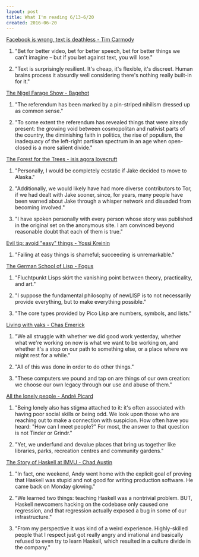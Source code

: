 ```yaml
---
layout: post
title: What I'm reading 6/13-6/20
created: 2016-06-20
---
```


[Facebook is wrong, text is deathless - Tim Carmody](http://kottke.org/16/06/facebook-is-wrong-text-is-deathless)

1. "Bet for better video, bet for better speech, bet for better things we can't imagine &#x2013; but if you bet against text, you will lose."

2. "Text is surprisingly resilient. It's cheap, it's flexible, it's discreet. Human brains process it absurdly well considering there's nothing really built-in for it."

[The Nigel Farage Show - Bagehot](http://www.economist.com/news/britain/21700697-parochial-and-vacuous-britains-dismal-referendum-campaign-has-been-populists-dream-nigel)

1. "The referendum has been marked by a pin-striped nihilism dressed up as common sense."

2. "To some extent the referendum has revealed things that were already present: the growing void between cosmopolitan and nativist parts of the country, the diminishing faith in politics, the rise of populism, the inadequacy of the left-right partisan spectrum in an age when open-closed is a more salient divide."

[The Forest for the Trees - isis agora lovecruft](https://blog.patternsinthevoid.net/the-forest-for-the-trees.html)

1. "Personally, I would be completely ecstatic if Jake decided to move to Alaska."

2. "Additionally, we would likely have had more diverse contributors to Tor, if we had dealt with Jake sooner, since, for years, many people have been warned about Jake through a whisper network and disuaded from becoming involved."

3. "I have spoken personally with every person whose story was published in the original set on the anonymous site. I am convinced beyond reasonable doubt that each of them is true."

[Evil tip: avoid "easy" things - Yossi Kreinin](http://yosefk.com/blog/evil-tip-avoid-easy-things.html)

1. "Failing at easy things is shameful; succeeding is unremarkable."

[The German School of Lisp - Fogus](http://blog.fogus.me/2011/05/03/the-german-school-of-lisp-2/)

1. "Fluchtpunkt Lisps skirt the vanishing point between theory, practicality, and art."

2. "I suppose the fundamental philosophy of newLISP is to not necessarily provide everything, but to make everything possible."

3. "The core types provided by Pico Lisp are numbers, symbols, and lists."

[Living with yaks - Chas Emerick](http://cemerick.com/2015/08/05/living-with-yaks/)

1. "We all struggle with whether we did good work yesterday, whether what we're working on now is what we want to be working on, and whether it's a stop on our path to something else, or a place where we might rest for a while."

2. "All of this was done in order to do other things."

3. "These computers we pound and tap on are things of our own creation: we choose our own legacy through our use and abuse of them."

[All the lonely people - André Picard](http://www.ucobserver.org/society/2016/06/lonely_people/)

1. "Being lonely also has stigma attached to it: it's often associated with having poor social skills or being odd. We look upon those who are reaching out to make a connection with suspicion. How often have you heard: "How can I meet people?" For most, the answer to that question is not Tinder or Grindr."

2. "Yet, we underfund and devalue places that bring us together like libraries, parks, recreation centres and community gardens."

[The Story of Haskell at IMVU - Chad Austin](https://chadaustin.me/2016/06/the-story-of-haskell-at-imvu/)

1. "In fact, one weekend, Andy went home with the explicit goal of proving that Haskell was stupid and not good for writing production software. He came back on Monday glowing."

2. "We learned two things: teaching Haskell was a nontrivial problem. BUT, Haskell newcomers hacking on the codebase only caused one regression, and that regression actually exposed a bug in some of our infrastructure."

3. "From my perspective it was kind of a weird experience. Highly-skilled people that I respect just got really angry and irrational and basically refused to even try to learn Haskell, which resulted in a culture divide in the company."
